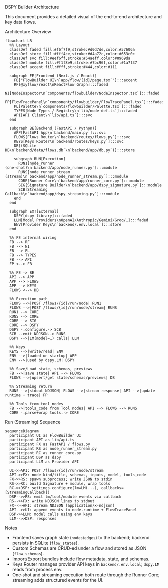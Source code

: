 DSPY Builder Architecture

This document provides a detailed visual of the end‑to‑end architecture and key data flows.

Architecture Overview

```mermaid
flowchart LR
  %% Layout
  classDef faded fill:#f6f7f9,stroke:#d0d7de,color:#57606a
  classDef store fill:#fff4ce,stroke:#d4a72c,color:#653c0c
  classDef svc fill:#eef6ff,stroke:#54aeff,color:#0969da
  classDef module fill:#f1f8e9,stroke:#7bc96f,color:#1a7f37
  classDef accent fill:#fff,stroke:#444,color:#111

  subgraph FE[Frontend (Next.js / React)]
    FB["FlowBuilder UI\n`app/flow/[id]/page.tsx`"]:::accent
    RF[@xyflow/react\nReactFlow Graph]:::faded
    NI[NodeInspector\n`components/flowbuilder/NodeInspector.tsx`]:::faded
    FP[FlowTracePanel\n`components/flowbuilder/FlowTracePanel.tsx`]:::faded
    PL[Palette\n`components/flowbuilder/Palette.tsx`]:::faded
    TYPES[Node Types / Registry\n`lib/node-def.ts`]:::faded
    API[API Client\n`lib/api.ts`]:::svc
  end

  subgraph BE[Backend (FastAPI / Python)]
    APP[FastAPI App\n`backend/main.py`]:::svc
    FLOWS[Flows Router\n`backend/routes/flows.py`]:::svc
    KEYS[Keys Router\n`backend/routes/keys.py`]:::svc
    DB[(SQLite DB\n`backend/data/flows.db`\n`backend/app/db.py`)]:::store

    subgraph RUN[Execution]
      RUN1[node_runner (one‑shot)\n`backend/app/node_runner.py`]:::module
      RUNS[node_runner_stream (stream)\n`backend/app/node_runner_stream.py`]:::module
      CORE[Runner Core\n`backend/app/runner_core.py`]:::module
      SIG[Signature Builder\n`backend/app/dspy_signature.py`]:::module
      SCB[Streaming Callback\n`backend/app/dspy_streaming.py`]:::module
    end
  end

  subgraph EXT[External]
    DSPY[dspy library]:::faded
    LLM[Model Providers\nOpenAI/Anthropic/Gemini/Groq/…]:::faded
    ENV[Provider Keys\n`backend/.env.local`]:::store
  end

  %% FE internal wiring
  FB --> RF
  FB --> NI
  FB --> PL
  FB --> TYPES
  FB --> API
  FP <--> FB

  %% FE -> BE
  API --> APP
  APP --> FLOWS
  APP --> KEYS
  FLOWS <--> DB

  %% Execution path
  FLOWS -->|POST /flows/{id}/run/node| RUN1
  FLOWS -->|POST /flows/{id}/run/node/stream| RUNS
  RUN1 --> CORE
  RUNS --> CORE
  CORE --> SIG
  CORE --> DSPY
  DSPY -.configure.-> SCB
  SCB -.emit NDJSON.-> RUNS
  DSPY -->|LM(model=…) calls| LLM

  %% Keys
  KEYS -->|write/read| ENV
  ENV -->|loaded on startup| APP
  ENV -->|used by dspy.LM| DSPY

  %% Save/Load state, schemas, previews
  FB -->|save state| API --> FLOWS
  FLOWS -->|upsert/get state/schemas/previews| DB

  %% Streaming return
  RUNS -->|stdout NDJSON| FLOWS -->|stream response| API -->|update runtime + trace| FP

  %% Tools from tool nodes
  FB -->|tools_code from Tool nodes| API --> FLOWS --> RUNS
  CORE -.parse+wrap tools.-> CORE
```

Run (Streaming) Sequence

```mermaid
sequenceDiagram
  participant UI as FlowBuilder UI
  participant API as lib/api.ts
  participant FX as FastAPI / flows.py
  participant RS as node_runner_stream.py
  participant RC as runner_core.py
  participant DSP as dspy
  participant LLM as Provider API

  UI->>API: POST /flows/{id}/run/node/stream
  API->>FX: node kind/title, schemas, inputs, model, tools_code
  FX->>RS: spawn subprocess; write JSON to stdin
  RS->>RC: build Signature + module, wrap tools
  RC->>DSP: settings.configure(lm=LM(...), callbacks=[StreamingCallback])
  DSP-->>RS: emit lm/tool/module events via callback
  RS-->>FX: write NDJSON lines to stdout
  FX-->>API: stream NDJSON (application/x-ndjson)
  API-->>UI: append events to node.runtime + FlowTracePanel
  DSP->>LLM: model calls using env keys
  LLM-->>DSP: responses
```

Notes

- Frontend saves graph state (`nodes`/`edges`) to the backend; backend persists in SQLite (`flow_states`).
- Custom Schemas are CRUD‑ed under a flow and stored as JSON (`flow_schemas`).
- Import/Export bundles include flow metadata, state, and schemas.
- Keys Router manages provider API keys in `backend/.env.local`; `dspy.LM` reads from process env.
- One‑shot and streaming execution both route through the Runner Core; streaming adds structured events for the UI.

